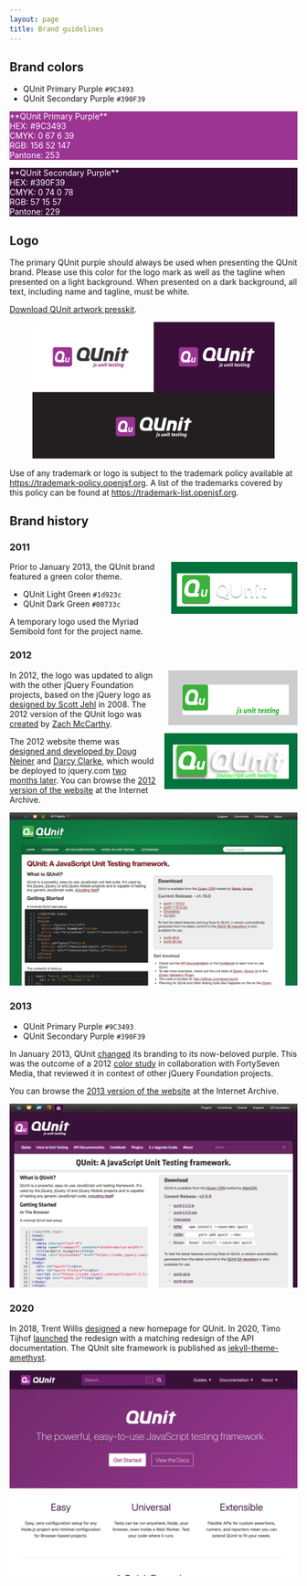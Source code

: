 ```yaml
---
layout: page
title: Brand guidelines
---
```


## Brand colors

* <span class="q-color-icon" style="background: #9C3493;"></span> QUnit Primary Purple `#9C3493`
* <span class="q-color-icon" style="background: #390F39;"></span> QUnit Secondary Purple `#390F39`

<p class="q-color-block" style="background: #9C3493; color: #FFF;" markdown="1">
**QUnit Primary Purple**<br>
HEX: #9C3493<br>
CMYK: 0 67 6 39<br>
RGB: 156 52 147<br>
Pantone: 253
</p>

<p class="q-color-block" style="background: #390F39; color: #FFF;" markdown="1">
**QUnit Secondary Purple**<br>
HEX: #390F39<br>
CMYK: 0 74 0 78<br>
RGB: 57 15 57<br>
Pantone: 229
</p>

## Logo

The primary QUnit purple should always be used when presenting the QUnit brand. Please use this color for the logo mark as well as the tagline when presented on a light background. When presented on a dark background, all text, including name and tagline, must be white.

[Download QUnit artwork presskit](https://github.com/openjs-foundation/artwork/tree/main/projects/qunit#qunit-artwork).

<figure>
	<img alt="" src="/img/2013-logo-qunit_color_study.png" style="max-height: 270px">
</figure>

Use of any trademark or logo is subject to the trademark policy available at <https://trademark-policy.openjsf.org>. A list of the trademarks covered by this policy can be found at <https://trademark-list.openjsf.org>.

## Brand history

### 2011

<div style="clear: right; float: right; margin: 0 0 1em 1em; padding: 20px 10px 10px 10px; background: #00733c;"><img alt="QUnit logo 2011" src="/img/2011-logo-qunit.png" height="58"></div>

Prior to January 2013, the QUnit brand featured a green color theme.

* <span class="q-color-icon" style="background: #1d923c;"></span> QUnit Light Green `#1d923c`
* <span class="q-color-icon" style="background: #00733c;"></span> QUnit Dark Green `#00733c`

A temporary logo used the Myriad Semibold font for the project name.

### 2012

<div style="clear: right; float: right; margin: 0 0 1em 1em; padding: 25px 15px 15px 25px; background: #cdcdcd;"><img alt="QUnit logo 2012" src="/img/2012-logo-qunit.png" srcset="/img/2012-logo-qunit@2x.png 2x" width="186" height="53"></div>
<div style="clear: right; float: right; margin: 0 0 1em 1em; padding: 20px 15px 15px 15px; background: #00733c;"><img alt="QUnit logo 2012" src="/img/2012b-logo-qunit.png" width="203" height="60"></div>


In 2012, the logo was updated to align with the other jQuery Foundation projects, based on the jQuery logo as [designed by Scott Jehl](https://blog.jquery.com/2008/08/29/jquerycom-site-redesign/) in 2008. The 2012 version of the QUnit logo was [created](https://github.com/qunitjs/qunit/issues/222) by [Zach McCarthy](https://github.com/zrmccarthy).

The 2012 website theme was [designed and developed by Doug Neiner](http://web.archive.org/web/20130918130115/http://appendto.com/blog/2013/01/jquery-design-doug-neiner/) and [Darcy Clarke](https://twitter.com/dougneiner/status/44191485884772352), which would be deployed to jquery.com [two months later](https://blog.jquery.com/2013/01/23/a-site-to-behold-open-content-design-comes-to-jquery-2/). You can browse the [2012 version of the website](https://web.archive.org/web/20121210184108/http://qunitjs.com/) at the Internet Archive.

![](/img/2012-website-qunit.png)

### 2013

* <span class="q-color-icon" style="background: #9C3493;"></span> QUnit Primary Purple `#9C3493`
* <span class="q-color-icon" style="background: #390F39;"></span> QUnit Secondary Purple `#390F39`

In January 2013, QUnit [changed](https://github.com/jquery/jquery-wp-content/commit/3eaa0f780b03c894b8577755be8028526b90c99b) its branding to its now-beloved purple. This was the outcome of a 2012 [color study](https://github.com/qunitjs/qunitjs.com/issues/20) in collaboration with FortySeven Media, that reviewed it in context of other jQuery Foundation projects.

You can browse the [2013 version of the website](https://web.archive.org/web/20180128085010/http://qunitjs.com/) at the Internet Archive.

![](/img/2013-website-qunit.png)

### 2020

In 2018, Trent Willis [designed](https://github.com/qunitjs/qunitjs.com/issues/151#issuecomment-655154878) a new homepage for QUnit. In 2020, Timo Tijhof [launched](https://github.com/qunitjs/qunit/issues/1458#issuecomment-661576550) the redesign with a matching redesign of the API documentation. The QUnit site framework is published as [jekyll-theme-amethyst](https://github.com/qunitjs/jekyll-theme-amethyst).

![](/img/2020-website-qunit.png)

